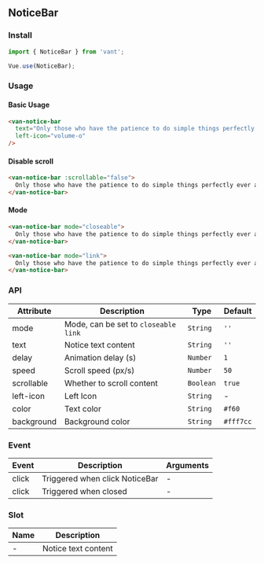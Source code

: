 ## NoticeBar

### Install
``` javascript
import { NoticeBar } from 'vant';

Vue.use(NoticeBar);
```

### Usage

#### Basic Usage

```html
<van-notice-bar
  text="Only those who have the patience to do simple things perfectly ever acquire the skill to do difficult things easily."
  left-icon="volume-o"
/>
```

#### Disable scroll

```html
<van-notice-bar :scrollable="false">
  Only those who have the patience to do simple things perfectly ever acquire the skill to do difficult things easily.
</van-notice-bar>
```

#### Mode

```html
<van-notice-bar mode="closeable">
  Only those who have the patience to do simple things perfectly ever acquire the skill to do difficult things easily.
</van-notice-bar>

<van-notice-bar mode="link">
  Only those who have the patience to do simple things perfectly ever acquire the skill to do difficult things easily.
</van-notice-bar>
```

### API

| Attribute | Description | Type | Default |
|------|------|------|------|
| mode | Mode, can be set to `closeable` `link` | `String` | `''` |
| text | Notice text content | `String` | `''` | - |
| delay | Animation delay (s) | `Number` | `1` |
| speed | Scroll speed (px/s) | `Number` | `50` |
| scrollable | Whether to scroll content | `Boolean` | `true` |
| left-icon | Left Icon | `String` | - |
| color | Text color | `String` | `#f60` |
| background | Background color | `String` | `#fff7cc` |

### Event

| Event | Description | Arguments |
|------|------|------|
| click | Triggered when click NoticeBar | - |
| click | Triggered when closed | - |

### Slot

| Name | Description |
|------|------|
| - | Notice text content
